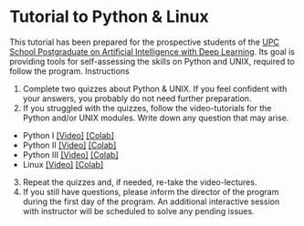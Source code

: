 # Tutorial to  Python &amp; Linux


This tutorial has been prepared for the prospective students of the [UPC School Postgraduate on Artificial Intelligence with Deep Learning][UPCschool]. Its goal is providing tools for self-assessing the skills on Python and UNIX, required to follow the program.
Instructions

[UPCschool]: https://www.talent.upc.edu/ing/estudis/formacio/curs/310400/postgraduate-course-artificial-intelligence-deep-learning/

1. Complete two quizzes about Python & UNIX. If you feel confident with your answers, you probably do not need further preparation.
2. If you struggled with the quizzes,  follow the video-tutorials for the Python and/or UNIX modules.  Write down any question that may arise.
* Python I [[Video]][video-1] [[Colab]][colab-1]
* Python II [[Video]][video-2] [[Colab]][colab-2]
* Python III [[Video]][video-3] [[Colab]][colab-3]
* Linux [[Video]][video-4] [[Colab]][colab-4]
3. Repeat the quizzes and, if needed, re-take the video-lectures.
4. If you still have questions, please inform the director of the program during the first day of the program. An additional interactive session with instructor will be scheduled to solve any pending issues.

[colab-1]: https://colab.research.google.com/drive/1SZgYkzQ1W5hjfrBH6SkxeHEfYy5wDR8r?usp=sharing
[colab-2]: https://colab.research.google.com/drive/1FaHwNnEHHB198BU9inXN1m5U0bx9V3UI?usp=sharing
[colab-3]: https://colab.research.google.com/drive/100fyVuqOypcWVPsiHfvJ-jJQ1V3k3Aee?usp=sharing
[colab-4]: https://colab.research.google.com/drive/1qKOULvb05DWAdVho28Kj15an4skBnqnT?usp=sharing

[video-1]: https://drive.google.com/file/d/1mAokrRf0UtbGMFzLtq91jdCW29fOtKfl/view?usp=sharing
[video-2]: https://drive.google.com/file/d/1b4ZBsuPhtx1tBI3Uzpg9t8dF14cy9-0T/view?usp=sharing
[video-3]: https://drive.google.com/file/d/1D18T3mv7unLXF6gHtcKP4EmzQMHYWdAl/view?usp=sharing
[video-4]: https://drive.google.com/file/d/1pB1lUrGJEZMA60Gjm2Ut_RmDKi2U2XBi/view?usp=sharing
